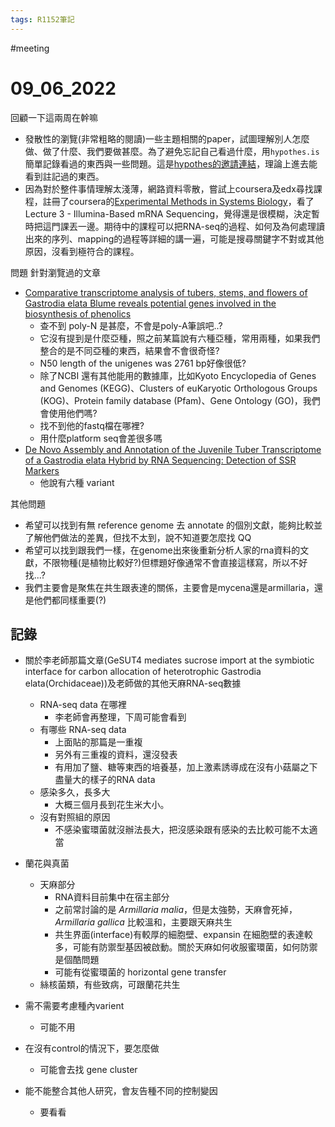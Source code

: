 ```yaml
---
tags: R1152筆記
---
```

#meeting 

# 09_06_2022

回顧一下這兩周在幹嘛
- 發散性的瀏覽(非常粗略的閱讀)一些主題相關的paper，試圖理解別人怎麼做、做了什麼、我們要做甚麼。為了避免忘記自己看過什麼，用`hypothes.is`簡單記錄看過的東西與一些問題。這是[hypothes的邀請連結](https://hypothes.is/groups/jYyo6jm3/r1152-cjy-note)，理論上進去能看到註記過的東西。
- 因為對於整件事情理解太淺薄，網路資料零散，嘗試上coursera及edx尋找課程，註冊了coursera的[Experimental Methods in Systems Biology](https://www.coursera.org/learn/experimental-methods#syllabus)，看了Lecture 3 - Illumina-Based mRNA Sequencing，覺得還是很模糊，決定暫時把這門課丟一邊。期待中的課程可以把RNA-seq的過程、如何及為何處理讀出來的序列、mapping的過程等詳細的講一遍，可能是搜尋關鍵字不對或其他原因，沒看到極符合的課程。

問題
針對瀏覽過的文章
- [Comparative transcriptome analysis of tubers, stems, and flowers of Gastrodia elata Blume reveals potential genes involved in the biosynthesis of phenolics](https://hypothes.is/groups/jYyo6jm3/r1152-cjy-note# "expand annotations for this url")
	- 查不到 poly-N 是甚麼，不會是poly-A筆誤吧..?
	- 它沒有提到是什麼亞種，照之前某篇說有六種亞種，常用兩種，如果我們整合的是不同亞種的東西，結果會不會很奇怪?
	- N50 length of the unigenes was 2761 bp好像很低?
	- 除了NCBI 還有其他能用的數據庫，比如Kyoto Encyclopedia of Genes and Genomes (KEGG)、Clusters of euKaryotic Orthologous Groups (KOG)、Protein family database (Pfam)、Gene Ontology (GO)，我們會使用他們嗎?
	- 找不到他的fastq檔在哪裡?
	- 用什麼platform seq會差很多嗎
- [De Novo Assembly and Annotation of the Juvenile Tuber Transcriptome of a Gastrodia elata Hybrid by RNA Sequencing: Detection of SSR Markers](https://hypothes.is/groups/jYyo6jm3/r1152-cjy-note# "expand annotations for this url")
	- 他說有六種 variant


其他問題
- 希望可以找到有無 reference genome 去 annotate 的個別文獻，能夠比較並了解他們做法的差異，但找不太到，說不知道要怎麼找 QQ
- 希望可以找到跟我們一樣，在genome出來後重新分析人家的rna資料的文獻，不限物種(是植物比較好?)但標題好像通常不會直接這樣寫，所以不好找...?
- 我們主要會是聚焦在共生跟表達的關係，主要會是mycena還是armillaria，還是他們都同樣重要(?)


## 記錄
- 關於李老師那篇文章(GeSUT4 mediates sucrose import at the symbiotic interface for carbon allocation of heterotrophic Gastrodia elata(Orchidaceae))及老師做的其他天麻RNA-seq數據
    - RNA-seq data 在哪裡
        - 李老師會再整理，下周可能會看到
    - 有哪些 RNA-seq data
        - 上面貼的那篇是一重複
        - 另外有三重複的資料，還沒發表
        - 有用加了鹽、糖等東西的培養基，加上激素誘導成在沒有小菇屬之下盡量大的樣子的RNA data
    - 感染多久，長多大
        - 大概三個月長到花生米大小。
    - 沒有對照組的原因
        - 不感染蜜環菌就沒辦法長大，把沒感染跟有感染的去比較可能不太適當
    

- 蘭花與真菌
    - 天麻部分
        - RNA資料目前集中在宿主部分
        - 之前常討論的是 _Armillaria malia_，但是太強勢，天麻會死掉， _Armillaria gallica_ 比較溫和，主要跟天麻共生
        - 共生界面(interface)有較厚的細胞壁、expansin 在細胞壁的表達較多，可能有防禦型基因被啟動。關於天麻如何收服蜜環菌，如何防禦是個酷問題
        - 可能有從蜜環菌的 horizontal gene transfer
    - 絲核菌類，有些致病，可跟蘭花共生
- 需不需要考慮種內varient
    - 可能不用
- 在沒有control的情況下，要怎麼做
    - 可能會去找 gene cluster
- 能不能整合其他人研究，會友告種不同的控制變因
    - 要看看

